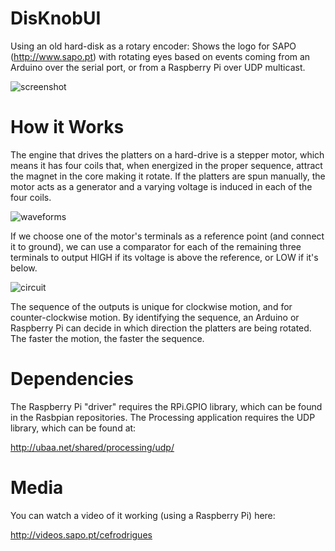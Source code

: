 DisKnobUI
=========

Using an old hard-disk as a rotary encoder: Shows the logo for SAPO (http://www.sapo.pt) with rotating eyes based on events coming from an Arduino over the serial port, or from a Raspberry Pi over UDP multicast.

![screenshot](https://raw.github.com/carlosefr/DisKnobUI/master/screenshot.png)

How it Works
============

The engine that drives the platters on a hard-drive is a stepper motor, which means it has four coils that, when energized in the proper sequence, attract the magnet in the core making it rotate. If the platters are spun manually, the motor acts as a generator and a varying voltage is induced in each of the four coils.

![waveforms](https://raw.github.com/carlosefr/DisKnobUI/master/waveforms.png)

If we choose one of the motor's terminals as a reference point (and connect it to ground), we can use a comparator for each of the remaining three terminals to output HIGH if its voltage is above the reference, or LOW if it's below.

![circuit](https://raw.github.com/carlosefr/DisKnobUI/master/circuit.png)

The sequence of the outputs is unique for clockwise motion, and for counter-clockwise motion. By identifying the sequence, an Arduino or Raspberry Pi can decide in which direction the platters are being rotated. The faster the motion, the faster the sequence.

Dependencies
============

The Raspberry Pi "driver" requires the RPi.GPIO library, which can be found in the Rasbpian repositories. The Processing application requires the UDP library, which can be found at:

  http://ubaa.net/shared/processing/udp/

Media
=====

You can watch a video of it working (using a Raspberry Pi) here:

  http://videos.sapo.pt/cefrodrigues
